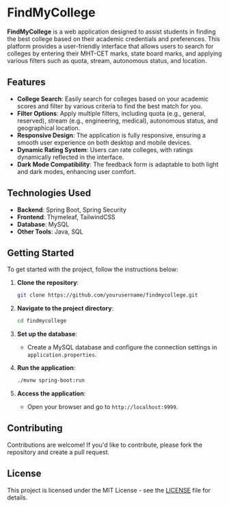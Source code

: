 # FindMyCollege

**FindMyCollege** is a web application designed to assist students in finding the best college based on their academic credentials and preferences. This platform provides a user-friendly interface that allows users to search for colleges by entering their MHT-CET marks, state board marks, and applying various filters such as quota, stream, autonomous status, and location.

## Features

- **College Search**: Easily search for colleges based on your academic scores and filter by various criteria to find the best match for you.
- **Filter Options**: Apply multiple filters, including quota (e.g., general, reserved), stream (e.g., engineering, medical), autonomous status, and geographical location.
- **Responsive Design**: The application is fully responsive, ensuring a smooth user experience on both desktop and mobile devices.
- **Dynamic Rating System**: Users can rate colleges, with ratings dynamically reflected in the interface.
- **Dark Mode Compatibility**: The feedback form is adaptable to both light and dark modes, enhancing user comfort.

## Technologies Used

- **Backend**: Spring Boot, Spring Security
- **Frontend**: Thymeleaf, TailwindCSS
- **Database**: MySQL
- **Other Tools**: Java, SQL

## Getting Started

To get started with the project, follow the instructions below:

1. **Clone the repository**:
    ```bash
    git clone https://github.com/yourusername/findmycollege.git
    ```

2. **Navigate to the project directory**:
    ```bash
    cd findmycollege
    ```

3. **Set up the database**:
    - Create a MySQL database and configure the connection settings in `application.properties`.

4. **Run the application**:
    ```bash
    ./mvnw spring-boot:run
    ```

5. **Access the application**:
    - Open your browser and go to `http://localhost:9999`.

## Contributing

Contributions are welcome! If you'd like to contribute, please fork the repository and create a pull request.

## License

This project is licensed under the MIT License - see the [LICENSE](LICENSE) file for details.
